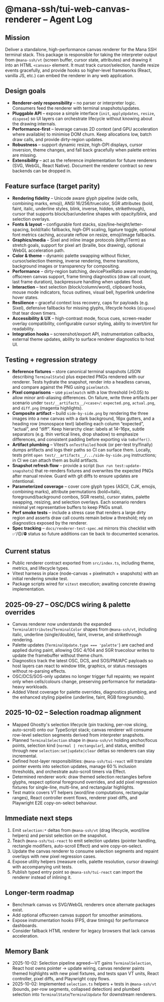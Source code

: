 # @mana-ssh/tui-web-canvas-renderer – Agent Log

## Mission

Deliver a standalone, high-performance canvas renderer for the Mana SSH terminal stack. This package is responsible for taking the interpreter output from `@mana-ssh/vt` (screen buffer, cursor state, attributes) and drawing it into an HTML `<canvas>` element. It must track cursor/selection, handle resize events gracefully, and provide hooks so higher-level frameworks (React, vanilla JS, etc.) can embed the renderer in any web application.

## Design goals

- **Renderer-only responsibility** – no parser or interpreter logic. Consumers feed the renderer with terminal snapshots/updates.
- **Pluggable API** – expose a simple interface (`init`, `applyUpdates`, `resize`, `dispose`) so UI layers can orchestrate lifecycle without knowing about the drawing internals.
- **Performance-first** – leverage canvas 2D context (and GPU acceleration where available) to minimise DOM churn. Keep allocations low, batch draw calls, and provide dirty-region updates.
- **Robustness** – support dynamic resize, high-DPI displays, cursor inversion, theme changes, and fall back gracefully when palette entries are missing.
- **Extensibility** – act as the reference implementation for future renderers (SVG, WebGL, React Native). Document the renderer contract so new backends can be dropped in.

## Feature surface (target parity)

- **Rendering fidelity** – Unicode aware glyph pipeline (wide cells, combining marks, emoji), ANSI 16/256/truecolor, SGR attributes (bold, faint, italic, underline styles, blink, inverse, hidden, strikethrough), cursor that supports block/bar/underline shapes with opacity/blink, and selection overlays.
- **Fonts & layout** – configurable font stacks, size/line-height/letter-spacing, bold/italic fallbacks, high-DPI scaling, ligature toggle, optional font metrics caching, accurate reflow on resize, emoji/image fallbacks.
- **Graphics/media** – Sixel and inline image protocols (kitty/iTerm) as stretch goals, support for pixel art (braille, box drawing), optional WebGL acceleration path.
- **Color & theme** – dynamic palette swapping without flicker, cursor/selection theming, inverse rendering, theme transitions, background images or transparency for compositing.
- **Performance** – dirty-region batching, devicePixelRatio aware rendering, offscreen canvas support, frame timing diagnostics (draw call count, last frame duration), backpressure handling when updates flood.
- **Interaction** – text selection (block/column/word), clipboard hooks, mouse mode indicators, focus outlines, visual bell, hyperlink underline hover states.
- **Resilience** – graceful context loss recovery, caps for payloads (e.g. Sixel), defensive fallbacks for missing glyphs, lifecycle hooks (`dispose`) that tear down timers.
- **Accessibility & UX** – high-contrast mode, focus cues, screen-reader overlay compatibility, configurable cursor styling, ability to invert/tint for readability.
- **Integration hooks** – screenshot/export API, instrumentation callbacks, external theme updates, ability to surface renderer diagnostics to host UI.

## Testing + regression strategy

- **Reference fixtures** – store canonical terminal snapshots (JSON describing `TerminalState`) plus expected PNGs rendered with our renderer. Tests hydrate the snapshot, render into a headless canvas, and compare against the PNG using `pixelmatch`.
- **Pixel comparisons** – use `pixelmatch` with a low threshold (≈0.05) to allow minor anti-aliasing differences. On failure, write three artifacts per scenario under `test/__artifacts__/<case>/`: `expected.png`, `actual.png`, and `diff.png` (magenta highlights).
- **Composite artifact** – build `side-by-side.png` by rendering the three images into a new canvas with a dark background, 16px gutters, and a heading row (monospace text) labelling each column “expected”, “actual”, and “diff”. Keep hierarchy clear: labels at 14–16px, subtle separators (e.g. thin vertical lines, drop shadow) to emphasize differences, and consistent padding before exporting via `toBuffer()`.
- **Artifact plumbing** – Vitest’s `onTestFailed` hook (or per-test try/finally) dumps artifacts and logs their paths so CI can surface them. Locally, tests print `open test/__artifacts__/.../side-by-side.png` instructions; in CI we can attach them as build artifacts.
- **Snapshot refresh flow** – provide a script (`bun run test:update-snapshots`) that re-renders fixtures and overwrites the expected PNGs after manual review. Guard with git diffs to ensure updates are intentional.
- **Parameterized coverage** – cover core glyph types (ASCII, CJK, emojis, combining marks), attribute permutations (bold+italic, foreground/background combos, SGR resets), cursor states, palette swapping, resizing, and selection overlays. Each scenario renders minimal yet representative buffers to keep PNGs small.
- **Perf smoke tests** – include a stress case that renders a large dirty region and asserts draw call counts remain below a threshold; rely on diagnostics exposed by the renderer.
- **Spec tracking** – `docs/renderer-test-spec.md` mirrors this checklist with ✅/🟡/⛔️ status so future additions can tie back to documented scenarios.

## Current status

- Public renderer contract exported from `src/index.ts`, including theme, metrics, and lifecycle types.
- Vitest harness in place (node-canvas + pixelmatch + snapshots) with an initial rendering smoke test.
- Package scripts wired for `vitest` execution; awaiting concrete drawing implementation.

## 2025-09-27 – OSC/DCS wiring & palette overrides

- Canvas renderer now understands the expanded `TerminalAttributes`/`TerminalColor` shapes from `@mana-ssh/vt`, including italic, underline (single/double), faint, inverse, and strikethrough rendering.
- Palette updates (`TerminalUpdate.type === 'palette'`) are cached and applied during paint, allowing OSC 4/104 and SGR truecolour writes to update the framebuffer without theme churn.
- Diagnostics track the latest OSC, DCS, and SOS/PM/APC payloads so host layers can react to window title, graphics, or status messages without re-parsing effects.
- OSC/DCS/SOS-only updates no longer trigger full repaints; we repaint only when cells/colours change, preserving performance for metadata-heavy workloads.
- Added Vitest coverage for palette overrides, diagnostics plumbing, and the enhanced styling pipeline (underline, faint, RGB foregrounds).

## 2025-10-02 – Selection roadmap alignment

- Mapped Ghostty's selection lifecycle (pin tracking, per-row slicing, auto-scroll) onto our TypeScript stack; canvas renderer will consume row-level selection segments derived from interpreter snapshots.
- Planned `TerminalSelection` shape in `@mana-ssh/vt` holding anchor/focus points, selection kind (`normal | rectangular`), and status, emitted through new `selection:set|update|clear` deltas so renderers can stay incremental.
- Defined host-layer responsibilities: `@mana-ssh/tui-react` will translate pointer events into selection updates, manage 60 % inclusion thresholds, and orchestrate auto-scroll timers via Effect.
- Determined renderer work: draw themed selection rectangles before glyphs, respect optional foreground overrides, and add pixel regression fixtures for single-line, multi-line, and rectangular highlights.
- Test matrix covers VT helpers (word/line computations, rectangular ranges), React controller event flows, renderer pixel diffs, and Playwright E2E copy-on-select behaviour.

## Immediate next steps

1. Emit `selection:*` deltas from `@mana-ssh/vt` (drag lifecycle, word/line helpers) and persist selection on the snapshot.
2. Teach `@mana-ssh/tui-react` to emit selection updates (pointer handling, rectangle modifiers, auto-scroll Effect) and wire copy-on-select.
3. Update the canvas renderer to consume selection segments and repaint overlays with new pixel regression cases.
4. Expose utility helpers (measure cells, palette resolution, cursor drawing) with accompanying unit tests.
5. Publish typed entry point so `@mana-ssh/tui-react` can import the renderer instead of inlining it.

## Longer-term roadmap

- Benchmark canvas vs SVG/WebGL renderers once alternate packages exist.
- Add optional offscreen canvas support for smoother animations.
- Expose instrumentation hooks (FPS, draw timings) for performance dashboards.
- Consider fallback HTML renderer for legacy browsers that lack canvas acceleration.

## Memory Bank

- 2025-10-02: Selection pipeline agreed—VT gains `TerminalSelection`, React host owns pointer → update wiring, canvas renderer paints themed highlights with new pixel fixtures, and tests span VT units, React controller, pixel diffs, and Playwright copy flows.
- 2025-10-02: Implemented `selection.ts` helpers + tests in `@mana-ssh/vt` (bounds, per-row segments, collapsed detection) and plumbed selection into `TerminalState`/`TerminalUpdate` for downstream renderers.
